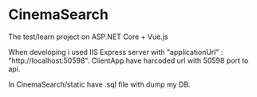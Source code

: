 # CinemaSearch
The test/learn project on ASP.NET Core + Vue.js

When developing i used IIS Express server with "applicationUrl" : "http://localhost:50598". 
ClientApp have harcoded url with 50598 port to api.

In CinemaSearch/static have .sql file with dump my DB.
